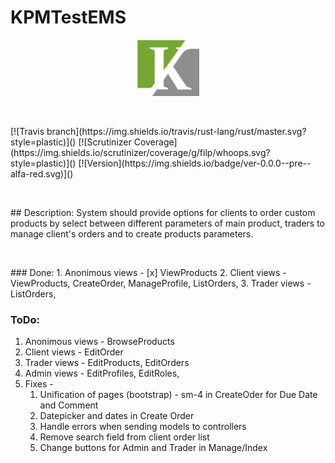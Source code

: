 # KPMTestEMS
<p align ="center"><img src="https://github.com/kostovhg/KPMTestEMS/blob/master/KPMTestEMS/Content/Images/Logo01.png" width="100px"></p>
<p>&nbsp;</p>
[![Travis branch](https://img.shields.io/travis/rust-lang/rust/master.svg?style=plastic)]()
[![Scrutinizer Coverage](https://img.shields.io/scrutinizer/coverage/g/filp/whoops.svg?style=plastic)]()
[![Version](https://img.shields.io/badge/ver-0.0.0--pre--alfa-red.svg)]()
<p>&nbsp;</p>
## Description:
System should provide options for clients to order custom products by select between different parameters of main product, traders to manage client's orders and to create products parameters.
<p>&nbsp;</p>
### Done:
1. Anonimous views - [x] ViewProducts
2. Client views - ViewProducts, CreateOrder, ManageProfile, ListOrders,
3. Trader views - ListOrders,

### ToDo:
1. Anonimous views - BrowseProducts
2. Client views - EditOrder
3. Trader views - EditProducts, EditOrders
4. Admin views - EditProfiles, EditRoles,
5. Fixes - 
    1. Unification of pages (bootstrap) - sm-4 in CreateOder for Due Date and Comment
    2. Datepicker and dates in Create Order
    3. Handle errors when sending models to controllers
    4. Remove search field from client order list
    5. Change buttons for Admin and Trader in Manage/Index
